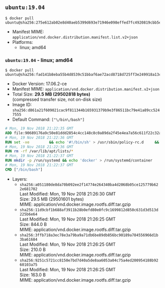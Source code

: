 ## `ubuntu:19.04`

```console
$ docker pull ubuntu@sha256:275e612ab02e8d40aeb5399d693e71946e098effed7fc4920819cbb5e413a6d8
```

-	Manifest MIME: `application/vnd.docker.distribution.manifest.list.v2+json`
-	Platforms:
	-	linux; amd64

### `ubuntu:19.04` - linux; amd64

```console
$ docker pull ubuntu@sha256:fad141b8eba55b4d8539c51bbaf6ae72acd8718d725ff3e249918a13c24b1e3e
```

-	Docker Version: 17.06.2-ce
-	Manifest MIME: `application/vnd.docker.distribution.manifest.v2+json`
-	Total Size: **29.5 MB (29502818 bytes)**  
	(compressed transfer size, not on-disk size)
-	Image ID: `sha256:d861a21f609021cac9f811344b165931379b9e3f86511bc79e41a89cc5247555`
-	Default Command: `["\/bin\/bash"]`

```dockerfile
# Mon, 19 Nov 2018 21:22:35 GMT
ADD file:90689176a9c50e81ddd2854c4cc148c8c0a89da2f45e4ea7a56c611f22c32aa2 in / 
# Mon, 19 Nov 2018 21:22:36 GMT
RUN set -xe 		&& echo '#!/bin/sh' > /usr/sbin/policy-rc.d 	&& echo 'exit 101' >> /usr/sbin/policy-rc.d 	&& chmod +x /usr/sbin/policy-rc.d 		&& dpkg-divert --local --rename --add /sbin/initctl 	&& cp -a /usr/sbin/policy-rc.d /sbin/initctl 	&& sed -i 's/^exit.*/exit 0/' /sbin/initctl 		&& echo 'force-unsafe-io' > /etc/dpkg/dpkg.cfg.d/docker-apt-speedup 		&& echo 'DPkg::Post-Invoke { "rm -f /var/cache/apt/archives/*.deb /var/cache/apt/archives/partial/*.deb /var/cache/apt/*.bin || true"; };' > /etc/apt/apt.conf.d/docker-clean 	&& echo 'APT::Update::Post-Invoke { "rm -f /var/cache/apt/archives/*.deb /var/cache/apt/archives/partial/*.deb /var/cache/apt/*.bin || true"; };' >> /etc/apt/apt.conf.d/docker-clean 	&& echo 'Dir::Cache::pkgcache ""; Dir::Cache::srcpkgcache "";' >> /etc/apt/apt.conf.d/docker-clean 		&& echo 'Acquire::Languages "none";' > /etc/apt/apt.conf.d/docker-no-languages 		&& echo 'Acquire::GzipIndexes "true"; Acquire::CompressionTypes::Order:: "gz";' > /etc/apt/apt.conf.d/docker-gzip-indexes 		&& echo 'Apt::AutoRemove::SuggestsImportant "false";' > /etc/apt/apt.conf.d/docker-autoremove-suggests
# Mon, 19 Nov 2018 21:22:36 GMT
RUN rm -rf /var/lib/apt/lists/*
# Mon, 19 Nov 2018 21:22:37 GMT
RUN mkdir -p /run/systemd && echo 'docker' > /run/systemd/container
# Mon, 19 Nov 2018 21:22:37 GMT
CMD ["/bin/bash"]
```

-	Layers:
	-	`sha256:a051180de8da70b092ee2f14774e264340ba4d2068b05ce125779b622e681702`  
		Last Modified: Mon, 19 Nov 2018 21:26:30 GMT  
		Size: 29.5 MB (29501601 bytes)  
		MIME: application/vnd.docker.image.rootfs.diff.tar.gzip
	-	`sha256:11d9cbf1b688af3911b28b0efd80e0fc9c1699812d850c631d3d513d225b6e64`  
		Last Modified: Mon, 19 Nov 2018 21:26:25 GMT  
		Size: 844.0 B  
		MIME: application/vnd.docker.image.rootfs.diff.tar.gzip
	-	`sha256:3ffb718a3ec78e3a79ba9a71db6be89db856bc90189a784556966d1b3ba61684`  
		Last Modified: Mon, 19 Nov 2018 21:26:25 GMT  
		Size: 210.0 B  
		MIME: application/vnd.docker.image.rootfs.diff.tar.gzip
	-	`sha256:9251c5721cc8150e7bd7d40a5de8aa6053a04c75a4ed200954188b9260103a75`  
		Last Modified: Mon, 19 Nov 2018 21:26:25 GMT  
		Size: 163.0 B  
		MIME: application/vnd.docker.image.rootfs.diff.tar.gzip
